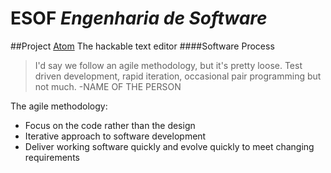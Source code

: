 # ESOF _Engenharia de Software_
##Project
[Atom](https://atom.io)  The hackable text editor
####Software Process
> I'd say we follow an agile methodology, but it's pretty loose. Test driven development, rapid iteration, occasional pair programming but not much.
> -NAME OF THE PERSON

The agile methodology:
* Focus on the code rather than the design
* Iterative approach to software development
* Deliver working software quickly and evolve quickly to meet changing requirements
